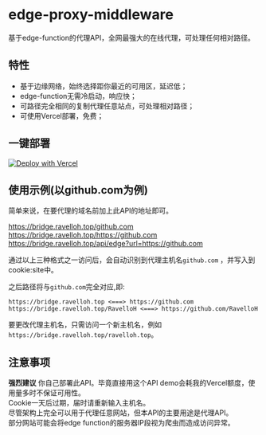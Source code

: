 <!-- https://github.com/RavelloH/edge-proxy-middleware -->
# edge-proxy-middleware
基于edge-function的代理API，全网最强大的在线代理，可处理任何相对路径。  

## 特性
- 基于边缘网络，始终选择距你最近的可用区，延迟低；
- edge-function无需冷启动，响应快；
- 可路径完全相同的复制代理任意站点，可处理相对路径；
- 可使用Vercel部署，免费；

## 一键部署
[![Deploy with Vercel](https://vercel.com/button)](https://vercel.com/new/clone?repository-url=https%3A%2F%2Fgithub.com%2FRavelloH%2Fedge-proxy-middleware)

<!-- https://vercel.com/new/clone?repository-url=https%3A%2F%2Fgithub.com%2FRavelloH%2Fedge-proxy-middleware -->

## 使用示例(以github.com为例)  
简单来说，在要代理的域名前加上此API的地址即可。  

https://bridge.ravelloh.top/github.com  
https://bridge.ravelloh.top/https://github.com  
https://bridge.ravelloh.top/api/edge?url=https://github.com

通过以上三种格式之一访问后，会自动识别到代理主机名`github.com` ，并写入到cookie:site中。

之后路径将与`github.com`完全对应,即:
```
https://bridge.ravelloh.top <===> https://github.com
https://bridge.ravelloh.top/RavelloH <===> https://github.com/RavelloH
```

要更改代理主机名，只需访问一个新主机名，例如`https://bridge.ravelloh.top/ravelloh.top`。

## 注意事项
**强烈建议** 你自己部署此API。毕竟直接用这个API demo会耗我的Vercel额度，使用量多时不保证可用性。  
Cookie一天后过期，届时请重新输入主机名。  
尽管架构上完全可以用于代理任意网站，但本API的主要用途是代理API。  
部分网站可能会将edge function的服务器IP段视为爬虫而造成访问异常。

